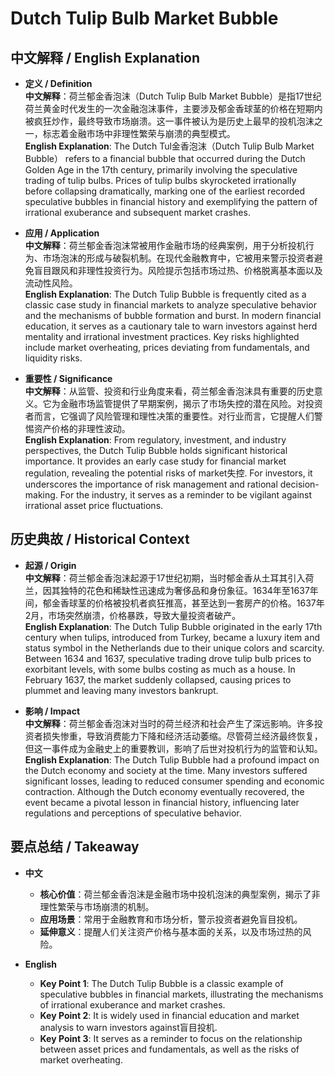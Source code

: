 # Dutch Tulip Bulb Market Bubble

## 中文解释 / English Explanation

* **定义 / Definition**  
  **中文解释**：荷兰郁金香泡沫（Dutch Tulip Bulb Market Bubble）是指17世纪荷兰黄金时代发生的一次金融泡沫事件，主要涉及郁金香球茎的价格在短期内被疯狂炒作，最终导致市场崩溃。这一事件被认为是历史上最早的投机泡沫之一，标志着金融市场中非理性繁荣与崩溃的典型模式。  
  **English Explanation**: The Dutch Tul金香泡沫（Dutch Tulip Bulb Market Bubble） refers to a financial bubble that occurred during the Dutch Golden Age in the 17th century, primarily involving the speculative trading of tulip bulbs. Prices of tulip bulbs skyrocketed irrationally before collapsing dramatically, marking one of the earliest recorded speculative bubbles in financial history and exemplifying the pattern of irrational exuberance and subsequent market crashes.

* **应用 / Application**  
  **中文解释**：荷兰郁金香泡沫常被用作金融市场的经典案例，用于分析投机行为、市场泡沫的形成与破裂机制。在现代金融教育中，它被用来警示投资者避免盲目跟风和非理性投资行为。风险提示包括市场过热、价格脱离基本面以及流动性风险。  
  **English Explanation**: The Dutch Tulip Bubble is frequently cited as a classic case study in financial markets to analyze speculative behavior and the mechanisms of bubble formation and burst. In modern financial education, it serves as a cautionary tale to warn investors against herd mentality and irrational investment practices. Key risks highlighted include market overheating, prices deviating from fundamentals, and liquidity risks.

* **重要性 / Significance**  
  **中文解释**：从监管、投资和行业角度来看，荷兰郁金香泡沫具有重要的历史意义。它为金融市场监管提供了早期案例，揭示了市场失控的潜在风险。对投资者而言，它强调了风险管理和理性决策的重要性。对行业而言，它提醒人们警惕资产价格的非理性波动。  
  **English Explanation**: From regulatory, investment, and industry perspectives, the Dutch Tulip Bubble holds significant historical importance. It provides an early case study for financial market regulation, revealing the potential risks of market失控. For investors, it underscores the importance of risk management and rational decision-making. For the industry, it serves as a reminder to be vigilant against irrational asset price fluctuations.

## 历史典故 / Historical Context

* **起源 / Origin**  
  **中文解释**：荷兰郁金香泡沫起源于17世纪初期，当时郁金香从土耳其引入荷兰，因其独特的花色和稀缺性迅速成为奢侈品和身份象征。1634年至1637年间，郁金香球茎的价格被投机者疯狂推高，甚至达到一套房产的价格。1637年2月，市场突然崩溃，价格暴跌，导致大量投资者破产。  
  **English Explanation**: The Dutch Tulip Bubble originated in the early 17th century when tulips, introduced from Turkey, became a luxury item and status symbol in the Netherlands due to their unique colors and scarcity. Between 1634 and 1637, speculative trading drove tulip bulb prices to exorbitant levels, with some bulbs costing as much as a house. In February 1637, the market suddenly collapsed, causing prices to plummet and leaving many investors bankrupt.

* **影响 / Impact**  
  **中文解释**：荷兰郁金香泡沫对当时的荷兰经济和社会产生了深远影响。许多投资者损失惨重，导致消费能力下降和经济活动萎缩。尽管荷兰经济最终恢复，但这一事件成为金融史上的重要教训，影响了后世对投机行为的监管和认知。  
  **English Explanation**: The Dutch Tulip Bubble had a profound impact on the Dutch economy and society at the time. Many investors suffered significant losses, leading to reduced consumer spending and economic contraction. Although the Dutch economy eventually recovered, the event became a pivotal lesson in financial history, influencing later regulations and perceptions of speculative behavior.

## 要点总结 / Takeaway

* **中文**  
  - **核心价值**：荷兰郁金香泡沫是金融市场中投机泡沫的典型案例，揭示了非理性繁荣与市场崩溃的机制。  
  - **应用场景**：常用于金融教育和市场分析，警示投资者避免盲目投机。  
  - **延伸意义**：提醒人们关注资产价格与基本面的关系，以及市场过热的风险。  

* **English**  
  - **Key Point 1**: The Dutch Tulip Bubble is a classic example of speculative bubbles in financial markets, illustrating the mechanisms of irrational exuberance and market crashes.  
  - **Key Point 2**: It is widely used in financial education and market analysis to warn investors against盲目投机.  
  - **Key Point 3**: It serves as a reminder to focus on the relationship between asset prices and fundamentals, as well as the risks of market overheating.